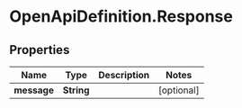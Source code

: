 # OpenApiDefinition.Response

## Properties

Name | Type | Description | Notes
------------ | ------------- | ------------- | -------------
**message** | **String** |  | [optional] 


